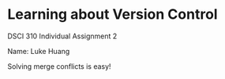 # Learning about Version Control
DSCI 310 Individual Assignment 2

Name: Luke Huang

Solving merge conflicts is easy!
